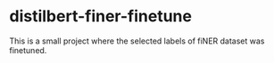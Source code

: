 # distilbert-finer-finetune
This is a small project where the selected labels of fiNER dataset was finetuned.
